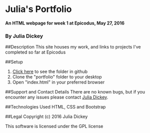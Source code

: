 # **Julia's Portfolio**

**An HTML webpage for week 1 at Epicodus, May 27, 2016**

### By Julia Dickey

##Description
This site houses my work, and links to projects I've completed so far at Epicodus

##Setup
1. [Click here](https://github.com/JuliaDickey/portfolio) to see the folder in github
2. Clone the "portfolio" folder to your desktop
3. Open "index.html" in your preferred browser

##Support and Contact Details
There are no known bugs, but if you encounter any issues please contact [Julia Dickey](http://www.juliadickey.com).

##Technologies Used
HTML, CSS and Bootstrap

##Legal
Copyright (c) 2016 Julia Dickey

This software is licensed under the GPL license
